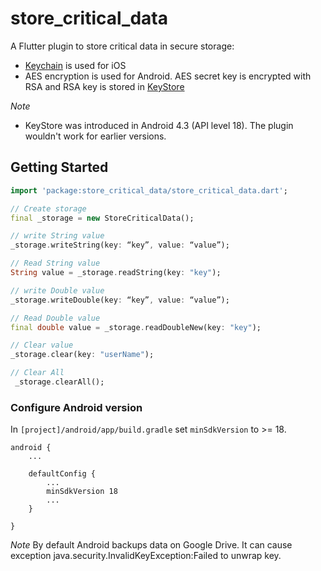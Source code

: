 # store_critical_data

A Flutter plugin to store critical data in secure storage:
* [Keychain](https://developer.apple.com/library/content/documentation/Security/Conceptual/keychainServConcepts/01introduction/introduction.html#//apple_ref/doc/uid/TP30000897-CH203-TP1) is used for iOS
* AES encryption is used for Android. AES secret key is encrypted with RSA and RSA key is stored in [KeyStore](https://developer.android.com/training/articles/keystore.html)

*Note*
* KeyStore was introduced in Android 4.3 (API level 18). The plugin wouldn't work for earlier versions.

## Getting Started
```dart
import 'package:store_critical_data/store_critical_data.dart';

// Create storage
final _storage = new StoreCriticalData();

// write String value
_storage.writeString(key: “key”, value: “value”);

// Read String value
String value = _storage.readString(key: "key");

// write Double value
_storage.writeDouble(key: “key”, value: “value”);

// Read Double value
final double value = _storage.readDoubleNew(key: "key");

// Clear value
_storage.clear(key: "userName");

// Clear All
 _storage.clearAll();

```

### Configure Android version
In `[project]/android/app/build.gradle` set `minSdkVersion` to >= 18.
```
android {
    ...

    defaultConfig {
        ...
        minSdkVersion 18
        ...
    }

}
```
*Note* By default Android backups data on Google Drive. It can cause exception java.security.InvalidKeyException:Failed to unwrap key.


